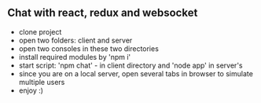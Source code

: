 <h2>Chat with react, redux and websocket</h2>

- clone project
- open two folders: client and server
- open two consoles in these two directories
- install required modules by 'npm i'
- start script: 'npm chat' - in client directory and 'node app' in server's
- since you are on a local server, open several tabs in browser to simulate multiple users 
- enjoy :)

